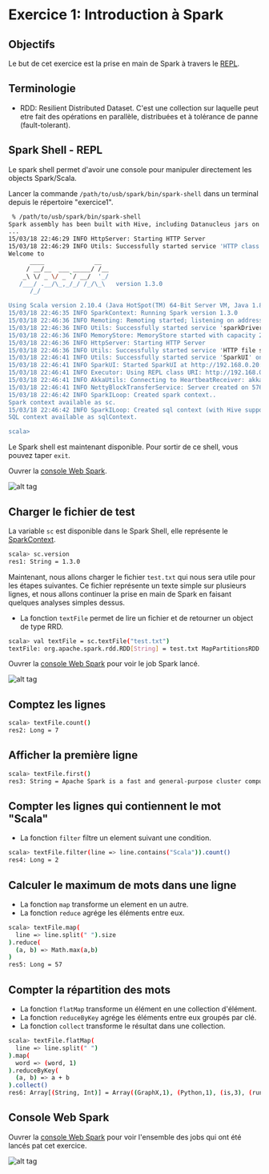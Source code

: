 # Exercice 1: Introduction à Spark

## Objectifs

Le but de cet exercice est la prise en main de Spark à travers le [REPL](http://en.wikipedia.org/wiki/Read%E2%80%93eval%E2%80%93print_loop).

## Terminologie

* RDD: Resilient Distributed Dataset.
C'est une collection sur laquelle peut etre fait des opérations en parallèle, distribuées et à tolérance de panne (fault-tolerant).

## Spark Shell - REPL

Le spark shell permet d'avoir une console pour manipuler directement les objects Spark/Scala.

Lancer la commande `/path/to/usb/spark/bin/spark-shell` dans un terminal depuis le répertoire "exercice1".

```sh
 % /path/to/usb/spark/bin/spark-shell
Spark assembly has been built with Hive, including Datanucleus jars on classpath
...
15/03/18 22:46:29 INFO HttpServer: Starting HTTP Server
15/03/18 22:46:29 INFO Utils: Successfully started service 'HTTP class server' on port 38156.
Welcome to
      ____              __
     / __/__  ___ _____/ /__
    _\ \/ _ \/ _ `/ __/  '_/
   /___/ .__/\_,_/_/ /_/\_\   version 1.3.0
      /_/

Using Scala version 2.10.4 (Java HotSpot(TM) 64-Bit Server VM, Java 1.8.0_31)
15/03/18 22:46:35 INFO SparkContext: Running Spark version 1.3.0
15/03/18 22:46:36 INFO Remoting: Remoting started; listening on addresses :[akka.tcp://sparkDriver@192.168.0.20:40508]
15/03/18 22:46:36 INFO Utils: Successfully started service 'sparkDriver' on port 40508.
15/03/18 22:46:36 INFO MemoryStore: MemoryStore started with capacity 265.1 MB
15/03/18 22:46:36 INFO HttpServer: Starting HTTP Server
15/03/18 22:46:36 INFO Utils: Successfully started service 'HTTP file server' on port 54195.
15/03/18 22:46:41 INFO Utils: Successfully started service 'SparkUI' on port 4040.
15/03/18 22:46:41 INFO SparkUI: Started SparkUI at http://192.168.0.20:4040
15/03/18 22:46:41 INFO Executor: Using REPL class URI: http://192.168.0.20:38156
15/03/18 22:46:41 INFO AkkaUtils: Connecting to HeartbeatReceiver: akka.tcp://sparkDriver@192.168.0.20:40508/user/HeartbeatReceiver
15/03/18 22:46:41 INFO NettyBlockTransferService: Server created on 57660
15/03/18 22:46:42 INFO SparkILoop: Created spark context..
Spark context available as sc.
15/03/18 22:46:42 INFO SparkILoop: Created sql context (with Hive support)..
SQL context available as sqlContext.

scala> 
```

Le Spark shell est maintenant disponible. Pour sortir de ce shell, vous pouvez taper `exit`.

Ouvrer la [console Web Spark](http://127.0.0.1:4040/).

![alt tag](https://raw.githubusercontent.com/obazoud/devoxx-quand-devops-rencontre-bigdata/screenshots/spark-web-console.png)

## Charger le fichier de test

La variable `sc` est disponible dans le Spark Shell, elle représente le [SparkContext](https://spark.apache.org/docs/latest/api/scala/index.html#org.apache.spark.SparkContext).

```sh
scala> sc.version
res1: String = 1.3.0
```

Maintenant, nous allons charger le fichier `test.txt` qui nous sera utile pour les étapes suivantes.
Ce fichier représente un texte simple sur plusieurs lignes, et nous allons continuer la prise en main de Spark en faisant quelques analyses simples dessus.

* La fonction `textFile` permet de lire un fichier et de retourner un object de type RRD.

```sh
scala> val textFile = sc.textFile("test.txt")
textFile: org.apache.spark.rdd.RDD[String] = test.txt MapPartitionsRDD[9]
```

Ouvrer la [console Web Spark](http://127.0.0.1:4040/) pour voir le job Spark lancé.

![alt tag](https://raw.githubusercontent.com/obazoud/devoxx-quand-devops-rencontre-bigdata/screenshots/spark-web-console1.png)

## Comptez les lignes

```sh
scala> textFile.count()
res2: Long = 7
```

## Afficher la première ligne

```sh
scala> textFile.first()
res3: String = Apache Spark is a fast and general-purpose cluster computing system. It provides high-level APIs in Java, Scala and Python, and an optimized engine that supports general execution graphs. It also supports a rich set of higher-level tools including Spark SQL for SQL and structured data processing, MLlib for machine learning, GraphX for graph processing, and Spark Streaming.
```

## Compter les lignes qui contiennent le mot "Scala"

* La fonction `filter` filtre un element suivant une condition.

```sh
scala> textFile.filter(line => line.contains("Scala")).count()
res4: Long = 2
```

## Calculer le maximum de mots dans une ligne

* La fonction `map` transforme un element en un autre.
* La fonction `reduce` agrége les éléments entre eux.

```sh
scala> textFile.map(
  line => line.split(" ").size
).reduce(
  (a, b) => Math.max(a,b)
)
res5: Long = 57
```

## Compter la répartition des mots

* La fonction `flatMap` transforme un élément en une collection d'élément.
* La fonction `reduceByKey` agrége les éléments entre eux groupés par clé.
* La fonction `collect` transforme le résultat dans une collection.

```sh
scala> textFile.flatMap(
  line => line.split(" ")
).map(
  word => (word, 1)
).reduceByKey(
  (a, b) => a + b
).collect()
res6: Array[(String, Int)] = Array((GraphX,1), (Python,1), (is,3), (runs,2), (general,1), ...
```

## Console Web Spark

Ouvrer la [console Web Spark](http://127.0.0.1:4040/) pour voir l'ensemble des jobs qui ont été lancés pat cet exercice.

![alt tag](https://raw.githubusercontent.com/obazoud/devoxx-quand-devops-rencontre-bigdata/screenshots/spark-web-console2.png)
